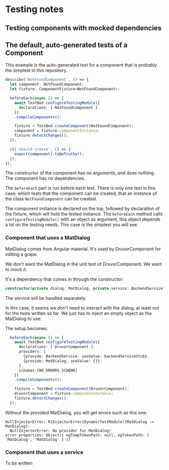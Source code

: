 # Testing notes

## Testing components with mocked dependencies

## The default, auto-generated tests of a Component

This example is the auto-generated test for a component that is probably the 
simplest in this repository.

``` typescript
describe('NotFoundComponent', () => {
  let component: NotFoundComponent;
  let fixture: ComponentFixture<NotFoundComponent>;

  beforeEach(async () => {
    await TestBed.configureTestingModule({
      declarations: [ NotFoundComponent ]
    })
    .compileComponents();

    fixture = TestBed.createComponent(NotFoundComponent);
    component = fixture.componentInstance;
    fixture.detectChanges();
  });

  it('should create', () => {
    expect(component).toBeTruthy();
  });
});
```

The constructor of the component has no arguments, and does nothing. The 
component has no dependencies. 

The `beforeEach` part is run before each test. There is only one test in this 
case; which tests that the component can be created; that an instance of the 
class `NotFoundComponent` can be created.

The component instance is declared on the top, followed by declaration of 
the fixture, which will hold the tested instance. The `beforeEach` method 
calls `configureTestingModule()` with an object as argument; this object 
depends a lot on the testing needs. This case is the simplest you will see.

### Component that uses a MatDialog

MatDialog comes from Angular material. It's used by DruvorComponent for 
editing a grape.

We don't want the MatDialog in the unit test of DruvorComponent. We want to 
mock it. 

It's a dependency that comes in through the constructor:

``` typescript
constructor(private dialog: MatDialog, private service: BackendService) {}
```

The service will be handled separately.

In this case, it seems we don't need to interact with the dialog, at least 
not for the tests written so far. We just has to inject an empty object as 
the MatDialog to use:

The setup becomes:

``` typescript
  beforeEach(async () => {
    await TestBed.configureTestingModule({
      declarations: [ DruvorComponent ],
      providers: [
        {provide: BackendService, useValue: backendServiceStub},
        {provide: MatDialog, useValue: {}}
      ],
      schemas:[NO_ERRORS_SCHEMA]
    })
    .compileComponents();

    fixture = TestBed.createComponent(DruvorComponent);
    druvorComponent = fixture.componentInstance;
    fixture.detectChanges();
  });
```

Without the provided MatDialog, you will get errors such as this one:

``` 
NullInjectorError: R3InjectorError(DynamicTestModule)[MatDialog -> MatDialog]: 
  NullInjectorError: No provider for MatDialog!
error properties: Object({ ngTempTokenPath: null, ngTokenPath: [ 'MatDialog', 'MatDialog' ] })
```


### Component that uses a service

To be written
